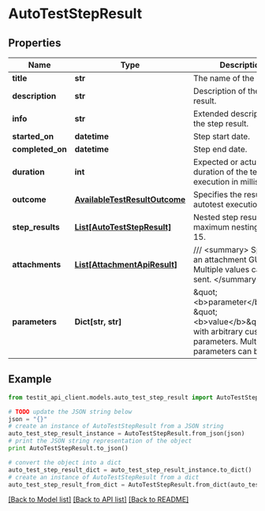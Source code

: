 # AutoTestStepResult


## Properties
Name | Type | Description | Notes
------------ | ------------- | ------------- | -------------
**title** | **str** | The name of the step. | [optional] 
**description** | **str** | Description of the step result. | [optional] 
**info** | **str** | Extended description of the step result. | [optional] 
**started_on** | **datetime** | Step start date. | [optional] 
**completed_on** | **datetime** | Step end date. | [optional] 
**duration** | **int** | Expected or actual duration of the test run execution in milliseconds. | [optional] 
**outcome** | [**AvailableTestResultOutcome**](AvailableTestResultOutcome.md) | Specifies the result of the autotest execution. | [optional] 
**step_results** | [**List[AutoTestStepResult]**](AutoTestStepResult.md) | Nested step results. The maximum nesting level is 15. | [optional] 
**attachments** | [**List[AttachmentApiResult]**](AttachmentApiResult.md) | /// &lt;summary&gt; Specifies an attachment GUID. Multiple values can be sent. &lt;/summary&gt; | [optional] 
**parameters** | **Dict[str, str]** | \&quot;&lt;b&gt;parameter&lt;/b&gt;\&quot;: \&quot;&lt;b&gt;value&lt;/b&gt;\&quot; pair with arbitrary custom parameters. Multiple parameters can be sent. | [optional] 

## Example

```python
from testit_api_client.models.auto_test_step_result import AutoTestStepResult

# TODO update the JSON string below
json = "{}"
# create an instance of AutoTestStepResult from a JSON string
auto_test_step_result_instance = AutoTestStepResult.from_json(json)
# print the JSON string representation of the object
print AutoTestStepResult.to_json()

# convert the object into a dict
auto_test_step_result_dict = auto_test_step_result_instance.to_dict()
# create an instance of AutoTestStepResult from a dict
auto_test_step_result_from_dict = AutoTestStepResult.from_dict(auto_test_step_result_dict)
```
[[Back to Model list]](../README.md#documentation-for-models) [[Back to API list]](../README.md#documentation-for-api-endpoints) [[Back to README]](../README.md)


